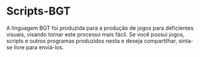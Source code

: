 # Scripts-BGT
A linguagem BGT foi produzida para a produção de jogos para deficientes visuais, visando tornar este processo mais fácil.
Se você possui jogos, scripts e outros programas produzidos nesta e deseja compartilhar, sinta-se livre para enviá-los.